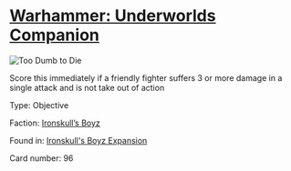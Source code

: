 # [Warhammer: Underworlds Companion](https://guidokessels.github.io/wh-underworlds)

  

![Too Dumb to Die](https://warhammerunderworlds.com/wp-content/uploads/sites/6/2017/12/096_ENG-Too-Dumb-to-Die.png)

Score this immediately if a friendly fighter suffers 3 or more damage in a single attack and is not take out of action

Type: Objective

Faction: [Ironskull’s Boyz](https://guidokessels.github.io/wh-underworlds/factions/ironskulls-boyz.md)

Found in: [Ironskull's Boyz Expansion](https://guidokessels.github.io/wh-underworlds/locations/ironskulls-boyz-expansion.md)

Card number: 96
